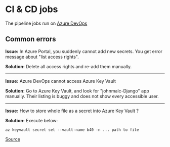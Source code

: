 # CI & CD jobs

The pipeline jobs run on [Azure DevOps](https://johnmalc.visualstudio.com/DJango-Wohn/_)

## Common errors

**Issue:** In Azure Portal, you suddenly cannot add new secrets. You get error message about "list access rights".

**Solution:** Delete all access rights and re-add them manually.

------------------------------------------------------------------

**Issue:** Azure DevOps cannot access Azure Key Vault

**Solution:** Go to Azure Key Vault, and look for "johnmalc-Django" app manually. Their listing is buggy and does not show every accessible user.

------------------------------------------------------------------

**Issue:** How to store whole file as a secret into Azure Key Vault ?

**Solution:** Execute below:

```
az keyvault secret set --vault-name b40 -n ... path to file
```

[Source](https://artisticcheese.wordpress.com/2018/01/04/storing-arbitrary-text-file-in-azure-key-vault-as-secrets-ssh-keys-cer-files-etc/)
